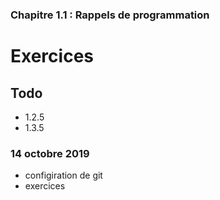 ### Chapitre 1.1 : Rappels de programmation

# Exercices

## Todo
- 1.2.5
- 1.3.5
### 14 octobre 2019
- configiration de git
- exercices 

